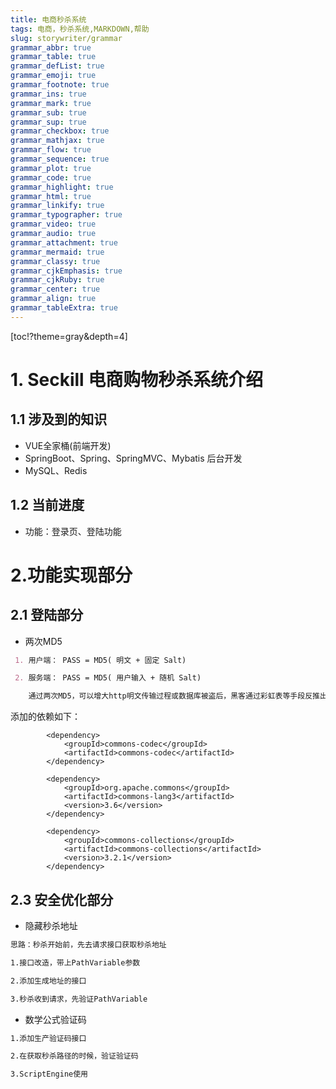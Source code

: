 ```yaml
---
title: 电商秒杀系统
tags: 电商，秒杀系统,MARKDOWN,帮助
slug: storywriter/grammar
grammar_abbr: true
grammar_table: true
grammar_defList: true
grammar_emoji: true
grammar_footnote: true
grammar_ins: true
grammar_mark: true
grammar_sub: true
grammar_sup: true
grammar_checkbox: true
grammar_mathjax: true
grammar_flow: true
grammar_sequence: true
grammar_plot: true
grammar_code: true
grammar_highlight: true
grammar_html: true
grammar_linkify: true
grammar_typographer: true
grammar_video: true
grammar_audio: true
grammar_attachment: true
grammar_mermaid: true
grammar_classy: true
grammar_cjkEmphasis: true
grammar_cjkRuby: true
grammar_center: true
grammar_align: true
grammar_tableExtra: true
--- 
```


[toc!?theme=gray&depth=4]

# 1. Seckill 电商购物秒杀系统介绍

## 1.1 涉及到的知识
- VUE全家桶(前端开发)
- SpringBoot、Spring、SpringMVC、Mybatis 后台开发
- MySQL、Redis

## 1.2 当前进度
- 功能：登录页、登陆功能

# 2.功能实现部分
## 2.1 登陆部分
- 两次MD5
```markdown
 1. 用户端： PASS = MD5( 明文 + 固定 Salt) 

 2. 服务端： PASS = MD5( 用户输入 + 随机 Salt)

	通过两次MD5，可以增大http明文传输过程或数据库被盗后，黑客通过彩虹表等手段反推出明文密码的难度（有一定作用，但不能保证绝对安全）。
```
添加的依赖如下：
```markdown?linenums
        <dependency>
            <groupId>commons-codec</groupId>
            <artifactId>commons-codec</artifactId>
        </dependency>

        <dependency>
            <groupId>org.apache.commons</groupId>
            <artifactId>commons-lang3</artifactId>
            <version>3.6</version>
        </dependency>

        <dependency>
            <groupId>commons-collections</groupId>
            <artifactId>commons-collections</artifactId>
            <version>3.2.1</version>
        </dependency>
```



## 2.3 安全优化部分
- 隐藏秒杀地址
```markdown
思路：秒杀开始前，先去请求接口获取秒杀地址

1.接口改造，带上PathVariable参数

2.添加生成地址的接口

3.秒杀收到请求，先验证PathVariable
```

 - 数学公式验证码
```markdown
1.添加生产验证码接口

2.在获取秒杀路径的时候，验证验证码

3.ScriptEngine使用
```